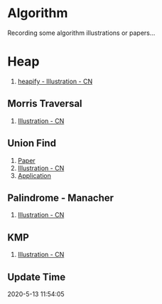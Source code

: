 # Algorithm

Recording some algorithm illustrations or papers...

# Heap
1. [heapify - Illustration - CN](https://www.jianshu.com/p/f40a0e945b58)

## Morris Traversal
1. [Illustration - CN](https://www.cnblogs.com/AnnieKim/archive/2013/06/15/MorrisTraversal.html)

## Union Find
1. [Paper](https://www.cs.princeton.edu/~rs/AlgsDS07/01UnionFind.pdf)
1. [Illustration - CN](https://www.cnblogs.com/bangerlee/p/10741038.html)
1. [Application](https://zhuanlan.zhihu.com/p/98409057)

## Palindrome - Manacher
1. [Illustration - CN](https://blog.csdn.net/qq_24451605/article/details/44229907)

## KMP
1. [Illustration - CN](https://www.cnblogs.com/zhangtianq/p/5839909.html)

## Update Time
2020-5-13 11:54:05